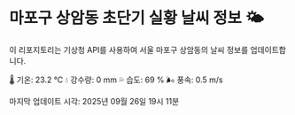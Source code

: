 
# 마포구 상암동 초단기 실황 날씨 정보 🌤️

이 리포지토리는 기상청 API를 사용하여 서울 마포구 상암동의 날씨 정보를 업데이트합니다. 

🌡️ 기온: 23.2 ℃
💧 강수량: 0 mm
💦 습도: 69 %
🌬️ 풍속: 0.5 m/s

마지막 업데이트 시각: 2025년 09월 26일 19시 11분    
